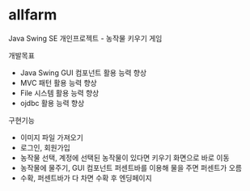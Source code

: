 # allfarm
Java Swing SE 개인프로젝트 - 농작물 키우기 게임

개발목표
  - Java Swing GUI 컴포넌트 활용 능력 향상
  - MVC 패턴 활용 능력 향상
  - File 시스템 활용 능력 향상
  - ojdbc 활용 능력 향상

구현기능
  - 이미지 파일 가져오기
  - 로그인, 회원가입
  - 농작물 선택, 계정에 선택된 농작물이 있다면 키우기 화면으로 바로 이동
  - 농작물에 물주기, GUI 컴포넌트 퍼센트바를 이용해 물을 주면 퍼센트가 오름
  - 수확, 퍼센트바가 다 차면 수확 후 엔딩페이지
  

